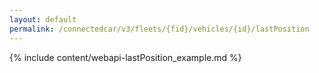 ```yaml
---
layout: default
permalink: /connectedcar/v3/fleets/{fid}/vehicles/{id}/lastPosition
---
```

{% include content/webapi-lastPosition_example.md %}